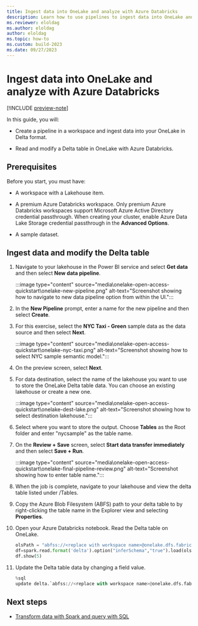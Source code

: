 ```yaml
---
title: Ingest data into OneLake and analyze with Azure Databricks
description: Learn how to use pipelines to ingest data into OneLake and analyze that data with Azure Databricks.
ms.reviewer: eloldag
ms.author: eloldag
author: eloldag
ms.topic: how-to
ms.custom: build-2023
ms.date: 09/27/2023
---
```


# Ingest data into OneLake and analyze with Azure Databricks

[!INCLUDE [preview-note](../includes/preview-note.md)]

In this guide, you will:

- Create a pipeline in a workspace and ingest data into your OneLake in Delta format.

- Read and modify a Delta table in OneLake with Azure Databricks.

## Prerequisites

Before you start, you must have:

- A workspace with a Lakehouse item.

- A premium Azure Databricks workspace. Only premium Azure Databricks workspaces support Microsoft Azure Active Directory credential passthrough. When creating your cluster, enable Azure Data Lake Storage credential passthrough in the **Advanced Options**.

- A sample dataset.

## Ingest data and modify the Delta table

1. Navigate to your lakehouse in the Power BI service and select **Get data** and then select **New data pipeline**.

   :::image type="content" source="media\onelake-open-access-quickstart\onelake-new-pipeline.png" alt-text="Screenshot showing how to navigate to new data pipeline option from within the UI.":::

1. In the **New Pipeline** prompt, enter a name for the new pipeline and then select **Create**.

1. For this exercise, select the **NYC Taxi - Green** sample data as the data source and then select **Next**.

   :::image type="content" source="media\onelake-open-access-quickstart\onelake-nyc-taxi.png" alt-text="Screenshot showing how to select NYC sample semantic model.":::

1. On the preview screen, select **Next**.

1. For data destination, select the name of the lakehouse you want to use to store the OneLake Delta table data. You can choose an existing lakehouse or create a new one.

   :::image type="content" source="media\onelake-open-access-quickstart\onelake-dest-lake.png" alt-text="Screenshot showing how to select destination lakehouse.":::

1. Select where you want to store the output. Choose **Tables** as the Root folder and enter "nycsample" as the table name.

1. On the **Review + Save** screen, select **Start data transfer immediately** and then select **Save + Run**.

   :::image type="content" source="media\onelake-open-access-quickstart\onelake-final-pipeline-review.png" alt-text="Screenshot showing how to enter table name.":::

1. When the job is complete, navigate to your lakehouse and view the delta table listed under /Tables.

1. Copy the Azure Blob Filesystem (ABFS) path to your delta table to by right-clicking the table name in the Explorer view and selecting **Properties**.

1. Open your Azure Databricks notebook. Read the Delta table on OneLake.

    ```python
    olsPath = "abfss://<replace with workspace name>@onelake.dfs.fabric.microsoft.com/<replace with item name>.Lakehouse/Tables/nycsample" 
    df=spark.read.format('delta').option("inferSchema","true").load(olsPath)
    df.show(5)
    ```

1. Update the Delta table data by changing a field value.

    ```python
    %sql
    update delta.`abfss://<replace with workspace name>@onelake.dfs.fabric.microsoft.com/<replace with item name>.Lakehouse/Tables/nycsample` set vendorID = 99999 where vendorID = 1;
    ```

## Next steps

- [Transform data with Spark and query with SQL](onelake-onecopy-quickstart.md)
